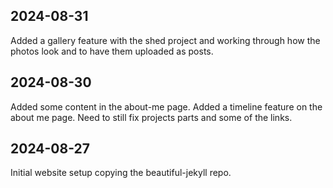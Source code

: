 ## 2024-08-31
Added a gallery feature with the shed project and working through how the photos look and to have them uploaded as posts.

## 2024-08-30
Added some content in the about-me page. Added a timeline feature on the about me page. Need to still fix projects parts and some of the links.

## 2024-08-27
Initial website setup copying the beautiful-jekyll repo.